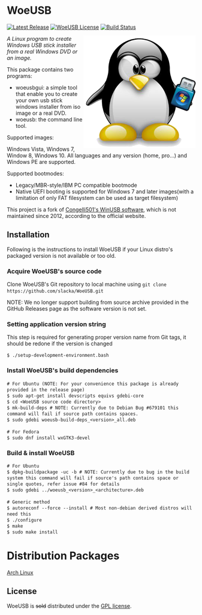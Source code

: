 # WoeUSB
[![Latest Release](https://img.shields.io/github/release/slacka/WoeUSB.svg)](https://github.com/slacka/WoeUSB/releases)
[![WoeUSB License](https://img.shields.io/badge/license-gpl-blue.svg)](https://github.com/slacka/WoeUSB/blob/master/COPYING)
[![Build Status](https://travis-ci.org/slacka/WoeUSB.svg?branch=master)](https://travis-ci.org/slacka/WoeUSB)

<img src="src/data/woeusb-logo.png" align="right" />

_A Linux program to create Windows USB stick installer from a real Windows DVD or an image._

This package contains two programs:

* woeusbgui: a simple tool that enable you to create
	 your own usb stick windows installer from iso image
	 or a real DVD.
* woeusb: the command line tool.

Supported images:

Windows Vista, Windows 7, Window 8, Windows 10. All languages and any version (home, pro...) and Windows PE are supported.

Supported bootmodes:

* Legacy/MBR-style/IBM PC compatible bootmode
* Native UEFI booting is supported for Windows 7 and later images(with a limitation of only FAT filesystem can be used as target filesystem)

This project is a fork of [Congelli501's WinUSB software](http://en.congelli.eu/prog_info_winusb.html), which is not maintained since 2012, according to the official website.

## Installation
Following is the instructions to install WoeUSB if your Linux distro's packaged version is not available or too old.

### Acquire WoeUSB's source code
Clone WoeUSB's Git repository to local machine using `git clone https://github.com/slacka/WoeUSB.git`

NOTE: We no longer support building from source archive provided in the GitHub Releases page as the software version is not set.

### Setting application version string
This step is required for generating proper version name from Git tags, it should be redone if the version is changed

```shell
$ ./setup-development-environment.bash
```

### Install WoeUSB's build dependencies
```shell
# For Ubuntu (NOTE: For your convenience this package is already provided in the release page)
$ sudo apt-get install devscripts equivs gdebi-core
$ cd <WoeUSB source code directory>
$ mk-build-deps # NOTE: Currently due to Debian Bug #679101 this command will fail if source path contains spaces.
$ sudo gdebi woeusb-build-deps_<version>_all.deb

# For Fedora
$ sudo dnf install wxGTK3-devel
```
### Build & install WoeUSB
```shell
# For Ubuntu
$ dpkg-buildpackage -uc -b # NOTE: Currently due to bug in the build system this command will fail if source's path contains space or single quotes, refer issue #84 for details
$ sudo gdebi ../woeusb_<version>_<architecture>.deb

# Generic method
$ autoreconf --force --install # Most non-debian derived distros will need this
$ ./configure
$ make
$ sudo make install
```

# Distribution Packages
[Arch Linux](https://aur.archlinux.org/packages/woeusb-git/)

## License
WoeUSB is <strike>sold</strike> distributed under the [GPL license](https://github.com/slacka/WoeUSB/blob/master/COPYING).
